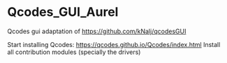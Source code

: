 # Qcodes_GUI_Aurel
 Qcodes gui adaptation of https://github.com/kNalj/qcodesGUI


Start installing Qcodes: https://qcodes.github.io/Qcodes/index.html
Install all contribution modules (specially the drivers)

